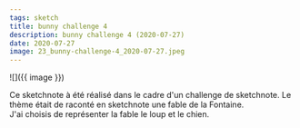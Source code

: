 ```yaml
---
tags: sketch
title: bunny challenge 4
description: bunny challenge 4 (2020-07-27)
date: 2020-07-27
image: 23_bunny-challenge-4_2020-07-27.jpeg
---
```


![]({{ image }}) 

<p>
    Ce sketchnote à été réalisé dans le cadre d'un challenge de sketchnote. 
    Le thème était de raconté en sketchnote une fable de la Fontaine.<br>
    J'ai choisis de représenter la fable le loup et le chien.
</p>